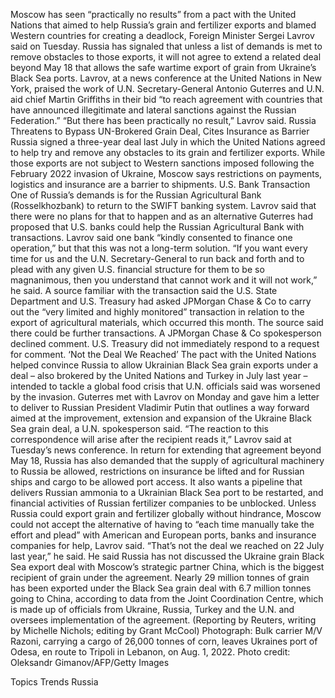 Moscow has seen “practically no results” from a pact with the United Nations that aimed to help Russia’s grain and fertilizer exports and blamed Western countries for creating a deadlock, Foreign Minister Sergei Lavrov said on Tuesday.
Russia has signaled that unless a list of demands is met to remove obstacles to those exports, it will not agree to extend a related deal beyond May 18 that allows the safe wartime export of grain from Ukraine’s Black Sea ports.
Lavrov, at a news conference at the United Nations in New York, praised the work of U.N. Secretary-General Antonio Guterres and U.N. aid chief Martin Griffiths in their bid “to reach agreement with countries that have announced illegitimate and lateral sanctions against the Russian Federation.”
“But there has been practically no result,” Lavrov said.
Russia Threatens to Bypass UN-Brokered Grain Deal, Cites Insurance as Barrier
Russia signed a three-year deal last July in which the United Nations agreed to help try and remove any obstacles to its grain and fertilizer exports. While those exports are not subject to Western sanctions imposed following the February 2022 invasion of Ukraine, Moscow says restrictions on payments, logistics and insurance are a barrier to shipments.
U.S. Bank Transaction
One of Russia’s demands is for the Russian Agricultural Bank (Rosselkhozbank) to return to the SWIFT banking system. Lavrov said that there were no plans for that to happen and as an alternative Guterres had proposed that U.S. banks could help the Russian Agricultural Bank with transactions.
Lavrov said one bank “kindly consented to finance one operation,” but that this was not a long-term solution.
“If you want every time for us and the U.N. Secretary-General to run back and forth and to plead with any given U.S. financial structure for them to be so magnanimous, then you understand that cannot work and it will not work,” he said.
A source familiar with the transaction said the U.S. State Department and U.S. Treasury had asked JPMorgan Chase & Co to carry out the “very limited and highly monitored” transaction in relation to the export of agricultural materials, which occurred this month. The source said there could be further transactions.
A JPMorgan Chase & Co spokesperson declined comment. U.S. Treasury did not immediately respond to a request for comment.
‘Not the Deal We Reached’
The pact with the United Nations helped convince Russia to allow Ukrainian Black Sea grain exports under a deal – also brokered by the United Nations and Turkey in July last year – intended to tackle a global food crisis that U.N. officials said was worsened by the invasion.
Guterres met with Lavrov on Monday and gave him a letter to deliver to Russian President Vladimir Putin that outlines a way forward aimed at the improvement, extension and expansion of the Ukraine Black Sea grain deal, a U.N. spokesperson said.
“The reaction to this correspondence will arise after the recipient reads it,” Lavrov said at Tuesday’s news conference.
In return for extending that agreement beyond May 18, Russia has also demanded that the supply of agricultural machinery to Russia be allowed, restrictions on insurance be lifted and for Russian ships and cargo to be allowed port access.
It also wants a pipeline that delivers Russian ammonia to a Ukrainian Black Sea port to be restarted, and financial activities of Russian fertilizer companies to be unblocked.
Unless Russia could export grain and fertilizer globally without hindrance, Moscow could not accept the alternative of having to “each time manually take the effort and plead” with American and European ports, banks and insurance companies for help, Lavrov said.
“That’s not the deal we reached on 22 July last year,” he said.
He said Russia has not discussed the Ukraine grain Black Sea export deal with Moscow’s strategic partner China, which is the biggest recipient of grain under the agreement.
Nearly 29 million tonnes of grain has been exported under the Black Sea grain deal with 6.7 million tonnes going to China, according to data from the Joint Coordination Centre, which is made up of officials from Ukraine, Russia, Turkey and the U.N. and oversees implementation of the agreement.
(Reporting by Reuters, writing by Michelle Nichols; editing by Grant McCool)
Photograph: Bulk carrier M/V Razoni, carrying a cargo of 26,000 tonnes of corn, leaves Ukraines port of Odesa, en route to Tripoli in Lebanon, on Aug. 1, 2022. Photo credit: Oleksandr Gimanov/AFP/Getty Images

Topics
Trends
Russia
